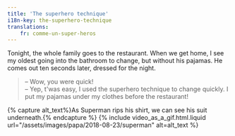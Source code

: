 ```yaml
---
title: 'The superhero technique'
i18n-key: the-superhero-technique
translations:
    fr: comme-un-super-heros
---
```


Tonight, the whole family goes to the restaurant. When we get home, I see my oldest going into the bathroom to change, but without his pajamas. He comes out ten seconds later, dressed for the night.

<!-- more -->

> – Wow, you were quick!  
> – Yep, t'was easy, I used the superhero technique to change quickly. I put my pajamas under my clothes before the restaurant!

{% capture alt_text%}As Superman rips his shirt, we can see his suit underneath.{% endcapture %} {% include video_as_a_gif.html.liquid
url="/assets/images/papa/2018-08-23/superman"
alt=alt_text
%}
